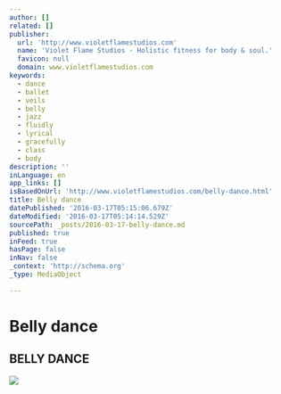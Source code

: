 ```yaml
---
author: []
related: []
publisher:
  url: 'http://www.violetflamestudios.com'
  name: 'Violet Flame Studios - Holistic fitness for body & soul.'
  favicon: null
  domain: www.violetflamestudios.com
keywords:
  - dance
  - ballet
  - veils
  - belly
  - jazz
  - fluidly
  - lyrical
  - gracefully
  - class
  - body
description: ''
inLanguage: en
app_links: []
isBasedOnUrl: 'http://www.violetflamestudios.com/belly-dance.html'
title: Belly dance
datePublished: '2016-03-17T05:15:06.679Z'
dateModified: '2016-03-17T05:14:14.529Z'
sourcePath: _posts/2016-03-17-belly-dance.md
published: true
inFeed: true
hasPage: false
inNav: false
_context: 'http://schema.org'
_type: MediaObject

---
```

# Belly dance

<article style=""><h1>BELLY DANCE</h1><img src="http://nebula.wsimg.com/f4a3b6788059a7e90685cb82314059d8?AccessKeyId=E86E68518B6DDA2210CB&amp;disposition=0&amp;alloworigin=1" /></article>